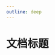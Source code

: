 ```yaml
---
outline: deep
---
```


<script lang="ts" setup>

import "./util/constants";

</script>

# 文档标题


<style lang="css">



</style>